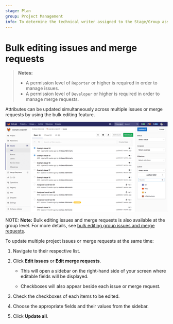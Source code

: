```yaml
---
stage: Plan
group: Project Management
info: To determine the technical writer assigned to the Stage/Group associated with this page, see https://about.gitlab.com/handbook/engineering/ux/technical-writing/#designated-technical-writers
---
```


# Bulk editing issues and merge requests

> **Notes:**
>
> - A permission level of `Reporter` or higher is required in order to manage
>   issues.
> - A permission level of `Developer` or higher is required in order to manage
>   merge requests.

Attributes can be updated simultaneously across multiple issues or merge requests
by using the bulk editing feature.

![Bulk editing](img/bulk-editing.png)

NOTE: **Note:**
Bulk editing issues and merge requests is also available at the group level.
For more details, see [bulk editing group issues and merge requests](../group/bulk_editing/index.md).

To update multiple project issues or merge requests at the same time:

1. Navigate to their respective list.

1. Click **Edit issues** or **Edit merge requests**.

    - This will open a sidebar on the right-hand side of your screen
    where editable fields will be displayed.

    - Checkboxes will also appear beside each issue or merge request.

1. Check the checkboxes of each items to be edited.
1. Choose the appropriate fields and their values from the sidebar.
1. Click **Update all**.

